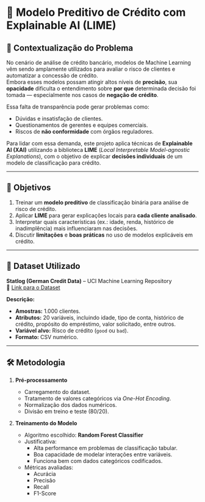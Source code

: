 # 🏦 Modelo Preditivo de Crédito com Explainable AI (LIME)

## 📌 Contextualização do Problema

No cenário de análise de crédito bancário, modelos de Machine Learning vêm sendo amplamente utilizados para avaliar o risco de clientes e automatizar a concessão de crédito.  
Embora esses modelos possam atingir altos níveis de **precisão**, sua **opacidade** dificulta o entendimento sobre **por que** determinada decisão foi tomada — especialmente nos casos de **negação de crédito**.

Essa falta de transparência pode gerar problemas como:
- Dúvidas e insatisfação de clientes.
- Questionamentos de gerentes e equipes comerciais.
- Riscos de **não conformidade** com órgãos reguladores.

Para lidar com essa demanda, este projeto aplica técnicas de **Explainable AI (XAI)** utilizando a biblioteca **LIME** (*Local Interpretable Model-agnostic Explanations*), com o objetivo de explicar **decisões individuais** de um modelo de classificação para crédito.

---

## 🎯 Objetivos

1. Treinar um **modelo preditivo** de classificação binária para análise de risco de crédito.
2. Aplicar **LIME** para gerar explicações locais para **cada cliente analisado**.
3. Interpretar quais características (ex.: idade, renda, histórico de inadimplência) mais influenciaram nas decisões.
4. Discutir **limitações** e **boas práticas** no uso de modelos explicáveis em crédito.

---

## 📂 Dataset Utilizado

**Statlog (German Credit Data)** – UCI Machine Learning Repository  
📎 [Link para o Dataset](https://archive.ics.uci.edu/dataset/144/statlog+german+credit+data)

**Descrição:**
- **Amostras:** 1.000 clientes.
- **Atributos:** 20 variáveis, incluindo idade, tipo de conta, histórico de crédito, propósito do empréstimo, valor solicitado, entre outros.
- **Variável alvo:** Risco de crédito (`good` ou `bad`).
- **Formato:** CSV numérico.

---

## 🛠️ Metodologia

1. **Pré-processamento**
   - Carregamento do dataset.
   - Tratamento de valores categóricos via *One-Hot Encoding*.
   - Normalização dos dados numéricos.
   - Divisão em treino e teste (80/20).

2. **Treinamento do Modelo**
   - Algoritmo escolhido: **Random Forest Classifier**
   - Justificativa:
     - Alta performance em problemas de classificação tabular.
     - Boa capacidade de modelar interações entre variáveis.
     - Funciona bem com dados categóricos codificados.
   - Métricas avaliadas:
     - Acurácia
     - Precisão
     - Recall
     - F1-Score
